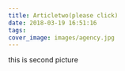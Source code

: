 ```yaml
---
title: Articletwo(please click)
date: 2018-03-19 16:51:16
tags:
cover_image: images/agency.jpg
---
```

this is second picture
